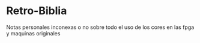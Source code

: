 # Retro-Biblia
Notas personales inconexas o no sobre todo el uso de los cores en las fpga y maquinas originales
